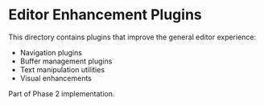 # Editor Enhancement Plugins

This directory contains plugins that improve the general editor experience:

- Navigation plugins
- Buffer management plugins
- Text manipulation utilities
- Visual enhancements

Part of Phase 2 implementation.